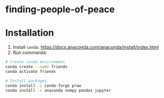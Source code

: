 # finding-people-of-peace



# Installation

 1. Install `conda`: https://docs.anaconda.com/anaconda/install/index.html
 2. Run commands:

```bash
# Create conda environment
conda create --name friends
conda activate friends

# Install packages
conda install -c conda-forge praw
conda install -c anaconda numpy pandas jupyter
```
